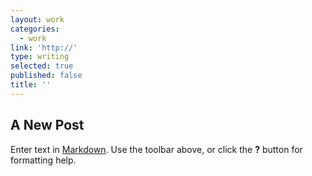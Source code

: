 ```yaml
---
layout: work
categories:
  - work
link: 'http://'
type: writing
selected: true
published: false
title: ''
---
```

## A New Post

Enter text in [Markdown](http://daringfireball.net/projects/markdown/). Use the toolbar above, or click the **?** button for formatting help.

